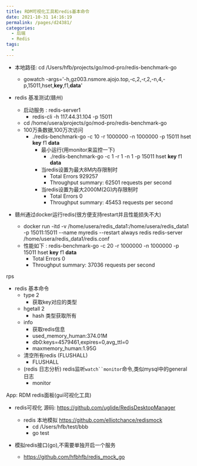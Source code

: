 ```yaml
---
title: RDM可视化工具和redis基本命令
date: 2021-10-31 14:16:19
permalink: /pages/d24381/
categories:
  - 后端
  - Redis
tags:
  - 
---
```


* 本地路径: cd /Users/hfb/projects/go/mod-pro/redis-benchmark-go
  * gowatch -args='-h,gz003.nsmore.ajojo.top,-c,2,-r,2,-n,4,-p,15011,hset,__key__,f1,__data__'

* redis 基准测试(赣州)
  * 启动服务 :  redis-server1 
    * redis-cli  -h 117.44.31.104 -p 15011
  * cd /home/usera/projects/go/mod-pro/redis-benchmark-go
  * 100万条数据,100万次访问
    * ./redis-benchmark-go -c 10 -r 1000000 -n 1000000  -p 15011  hset __key__ f1 __data__
      * 最小运行(用monitor来监控一下)
        * ./redis-benchmark-go -c 1 -r 1 -n 1  -p 15011  hset __key__ f1 __data__
      * 当redis设置为最大8M内存限制时
        * Total Errors 929257 
        * Throughput summary: 62501 requests per second 
      * 当redis设置为最大2000M(2G)内存限制时
        * Total Errors 0
        * Throughput summary: 45453 requests per second
* 赣州通过docker运行redis(很方便支持restart并且性能损失不大)
  * docker run -itd -v /home/usera/redis_data1:/home/usera/redis_data1 -p 15011:15011 --name myredis --restart always redis redis-server /home/usera/redis_data1/redis.conf
  * 性能如下 : redis-benchmark-go -c 20 -r 1000000 -n 1000000  -p 15011  hset __key__ f1 __data__
    * Total Errors 0
    * Throughput summary: 37036 requests per second

rps

* redis 基本命令
  * type 2
    * 获取key对应的类型
  * hgetall 2  
    * hash 类型获取所有
  * info
    * 获取redis信息
    * used_memory_human:374.01M
    * db0:keys=4579461,expires=0,avg_ttl=0
    * maxmemory_human:1.95G
  * 清空所有redis (FLUSHALL)
    * FLUSHALL
  * (redis 日志分析) redis监听`watch``monitor`命令,类似mysql中的general日志
    * monitor




App: RDM redis面板(gui可视化工具)
* redis可视化   源码: https://github.com/uglide/RedisDesktopManager
  * redis 本地模拟 https://github.com/elliotchance/redismock
    * cd /Users/hfb/test/bbb
    * go test

* 模拟redis接口(go),不需要单独开启一个服务
  * https://github.com/hfbhfb/redis_mock_go

